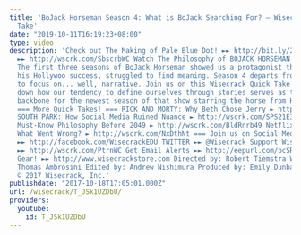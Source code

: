 ```yaml
---
title: 'BoJack Horseman Season 4: What is BoJack Searching For? – Wisecrack Quick
  Take'
date: "2019-10-11T16:19:23+08:00"
type: video
description: 'Check out The Making of Pale Blue Dot! ►► http://bit.ly/2z4onmi SUBSCRIBE!
  ►► http://wscrk.com/SbscrbWC Watch The Philosophy of BOJACK HORSEMAN ►►http://wscrk.com/BjckHrsWE
  The first three seasons of BoJack Horseman showed us a protagonist that, despite
  his Hollywoo success, struggled to find meaning. Season 4 departs from this narrative,
  to focus on... well, narrative. Join us on this Wisecrack Quick Take as we break
  down how our tendency to define ourselves through stories serves as the thematic
  backbone for the newest season of that show starring the horse from Horsin'' Around.
  === More Quick Takes! === RICK AND MORTY: Why Beth Chose Jerry ► http://wscrk.com/RMS3E10
  SOUTH PARK: How Social Media Ruined Nuance ► http://wscrk.com/SPS21E3 BLADE RUNNER:
  Must-Know Philosophy Before 2049 ► http://wscrk.com/BldRnrb49 Netflix''s DEATH NOTE:
  What Went Wrong? ► http://wscrk.com/NxDthNt === Join us on Social Media! === FACEBOOK
  ►► http://facebook.com/WisecrackEDU TWITTER ►► @Wisecrack Support Wisecrack on PATREON!
  ►► http://wscrk.com/PtrnWC Get Email Alerts ►► http://eepurl.com/bcSRD9 Get Wisecrack
  Gear! ►► http://www.wisecrackstore.com Directed by: Robert Tiemstra Written by:
  Thomas Ambrosini Edited by: Andrew Nishimura Produced by: Emily Dunbar & Jacob Salamon
  © 2017 Wisecrack, Inc.'
publishdate: "2017-10-18T17:05:01.000Z"
url: /wisecrack/T_JSk1UZDbU/
providers:
  youtube:
    id: T_JSk1UZDbU
---
```

